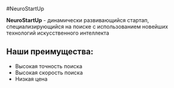 #NeuroStartUp

**NeuroStartUp** - динамически развивающийся стартап, специализирующийся на поиске с использованием новейших технологий искусственного интеллекта

## Наши преимущества:
* Высокая точность поиска
* Высокая скорость поиска
* Низкая цена